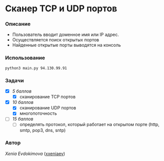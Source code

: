 # Сканер TCP и UDP портов

### Описание
* Пользователь вводит доменное имя или IP адрес. 
* Осуществляется поиск открытых портов
* Найденные открытые порты выводятся на консоль

### Использование 

`python3 main.py 94.130.99.91`

### Задачи
-[x] *5 баллов*
    -[x] сканирование TCP портов
-[x] *10 баллов*
    -[x] сканирование UDP портов
    -[x] многопоточность
-[ ] *15 баллов*
    -[ ] определять протокол, который работает на
открытом порте (http, smtp, pop3, dns, sntp)

### Автор 
*Xenia Evdokimova* ([xxeniaev](https://github.com/xxeniaev))




    
